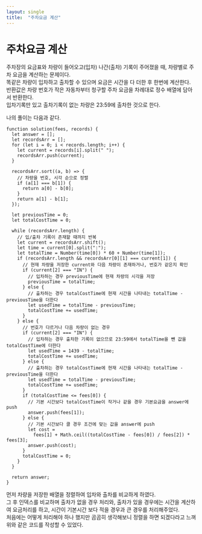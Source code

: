 ```yaml
---
layout: single
title:  "주차요금 계산"
---
```


# 주차요금 계산

주차장의 요금표와 차량이 들어오고(입차) 나간(출차) 기록이 주어졌을 때, 차량별로 주차 요금을 계산하는 문제이다.  
똑같은 차량이 입차하고 출차할 수 있으며 요금은 시간을 다 더한 후 한번에 계산한다.  
반환값은 차량 번호가 작은 자동차부터 청구할 주차 요금을 차례대로 정수 배열에 담아서 반환한다.  
입차기록만 있고 출차기록이 없는 차량은 23:59에 출차한 것으로 한다.  

나의 풀이는 다음과 같다.  

```
function solution(fees, records) {
  let answer = [];
  let recordsArr = [];
  for (let i = 0; i < records.length; i++) {
    let current = records[i].split(" ");
    recordsArr.push(current);
  }

  recordsArr.sort((a, b) => {
    // 차량을 번호, 시각 순으로 정렬
    if (a[1] === b[1]) {
      return a[0] - b[0];
    }
    return a[1] - b[1];
  });

  let previousTime = 0;
  let totalCostTime = 0;

  while (recordsArr.length) {
    // 입/출차 기록이 존재할 때까지 반복
    let current = recordsArr.shift();
    let time = current[0].split(":");
    let totalTime = Number(time[0]) * 60 + Number(time[1]);
    if (recordsArr.length && recordsArr[0][1] === current[1]) {
      // 현재 차량을 저장한 current와 다음 차량이 존재하거나, 번호가 같은지 확인
      if (current[2] === "IN") {
        // 입차하는 경우 previousTime에 현재 차량의 시각을 저장
        previousTime = totalTime;
      } else {
        // 출차하는 경우 totalCostTime에 현재 시간을 나타내는 totalTime - previousTime을 더한다
        let usedTime = totalTime - previousTime;
        totalCostTime += usedTime;
      }
    } else {
      // 번호가 다르거나 다음 차량이 없는 경우
      if (current[2] === "IN") {
        // 입차하는 경우 출차한 기록이 없으므로 23:59에서 totalTime을 뺀 값을 totalCostTime에 더한다
        let usedTime = 1439 - totalTime;
        totalCostTime += usedTime;
      } else {
        // 출차하는 경우 totalCostTime에 현재 시간을 나타내는 totalTime - previousTime을 더한다
        let usedTime = totalTime - previousTime;
        totalCostTime += usedTime;
      }
      if (totalCostTime <= fees[0]) {
        // 기본 시간보다 totalCostTime이 작거나 같을 경우 기본요금을 answer에 push
        answer.push(fees[1]);
      } else {
        // 기본 시간보다 클 경우 조건에 맞는 값을 answer에 push
        let cost =
          fees[1] + Math.ceil((totalCostTime - fees[0]) / fees[2]) * fees[3];
        answer.push(cost);
      }
      totalCostTime = 0;
    }
  }

  return answer;
}
```

먼저 차량을 저장한 배열을 정렬하여 입차와 출차를 비교하게 하였다.  
그 후 인덱스를 비교하며 출차가 없을 경우 처리와, 출차가 있을 경우에는 시간을 계산하여 요금처리를 하고, 시간이 기본시간 보다 적을 경우과 큰 경우를 처리해주었다.  
처음에는 어떻게 처리해야 하나 했지만 곰곰히 생각해보니 정렬을 하면 되겠다라고 느껴 위와 같은 코드를 작성할 수 있었다.
